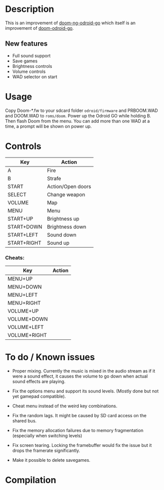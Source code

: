 # Description

This is an improvement of [doom-ng-odroid-go](https://github.com/mad-ady/doom-ng-odroid-go/) which itself is an improvement of [doom-odroid-go](https://github.com/OtherCrashOverride/doom-odroid-go/).

## New features

- Full sound support
- Save games
- Brightness controls
- Volume controls
- WAD selector on start


# Usage

Copy Doom-*.fw to your sdcard folder `odroid/firmware` and PRBOOM.WAD and DOOM.WAD to `roms/doom`. Power up the Odroid GO while holding B. Then flash Doom from the menu. You can add more than one WAD at a time, a prompt will be shown on power up.

# Controls

Key    | Action
-------|--
A      | Fire
B      | Strafe
START  | Action/Open doors
SELECT | Change weapon
VOLUME | Map
MENU   | Menu
START+UP    | Brightness up
START+DOWN  | Brightness down
START+LEFT  | Sound down
START+RIGHT | Sound up


### Cheats:

Key | Action
-|-
MENU+UP      | 
MENU+DOWN    |
MENU+LEFT    |  
MENU+RIGHT   | 
VOLUME+UP    |
VOLUME+DOWN  | 
VOLUME+LEFT  |
VOLUME+RIGHT | 



# To do / Known issues

- Proper mixing. Currently the music is mixed in the audio stream as if it were a sound effect,  it causes the volume to go down when actual sound effects are playing.

- Fix the options menu and support its sound levels. (Mostly done but not yet gamepad compatible).

- Cheat menu instead of the weird key combinations.

- Fix the random lags. It might be caused by SD card access on the shared bus.

- Fix the memory allocation failures due to memory fragmentation (especially when switching levels)

- Fix screen tearing. Locking the framebuffer would fix the issue but it drops the framerate significantly.

- Make it possible to delete savegames.


# Compilation


